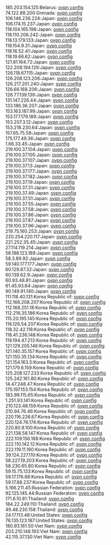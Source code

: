 185.203.154.125:Belarus: [ovpn config](vpn/185_203_154_125.ovpn)  
74.122.88.200:Grenada: [ovpn config](vpn/74_122_88_200.ovpn)  
106.146.236.224:Japan: [ovpn config](vpn/106_146_236_224.ovpn)  
106.174.15.237:Japan: [ovpn config](vpn/106_174_15_237.ovpn)  
118.104.165.198:Japan: [ovpn config](vpn/118_104_165_198.ovpn)  
118.110.206.242:Japan: [ovpn config](vpn/118_110_206_242.ovpn)  
118.13.179.133:Japan: [ovpn config](vpn/118_13_179_133.ovpn)  
118.154.9.31:Japan: [ovpn config](vpn/118_154_9_31.ovpn)  
118.16.52.41:Japan: [ovpn config](vpn/118_16_52_41.ovpn)  
118.19.66.62:Japan: [ovpn config](vpn/118_19_66_62.ovpn)  
121.81.164.72:Japan: [ovpn config](vpn/121_81_164_72.ovpn)  
122.208.194.129:Japan: [ovpn config](vpn/122_208_194_129.ovpn)  
126.118.67.115:Japan: [ovpn config](vpn/126_118_67_115.ovpn)  
126.208.123.206:Japan: [ovpn config](vpn/126_208_123_206.ovpn)  
126.217.201.240:Japan: [ovpn config](vpn/126_217_201_240.ovpn)  
126.66.168.206:Japan: [ovpn config](vpn/126_66_168_206.ovpn)  
126.77.139.139:Japan: [ovpn config](vpn/126_77_139_139.ovpn)  
131.147.226.44:Japan: [ovpn config](vpn/131_147_226_44.ovpn)  
133.186.36.207:Japan: [ovpn config](vpn/133_186_36_207.ovpn)  
153.163.187.99:Japan: [ovpn config](vpn/153_163_187_99.ovpn)  
153.177.179.189:Japan: [ovpn config](vpn/153_177_179_189.ovpn)  
153.207.3.12:Japan: [ovpn config](vpn/153_207_3_12.ovpn)  
153.218.230.64:Japan: [ovpn config](vpn/153_218_230_64.ovpn)  
157.65.75.58:Japan: [ovpn config](vpn/157_65_75_58.ovpn)  
175.177.49.36:Japan: [ovpn config](vpn/175_177_49_36.ovpn)  
1.66.33.45:Japan: [ovpn config](vpn/1_66_33_45.ovpn)  
219.100.37.104:Japan: [ovpn config](vpn/219_100_37_104.ovpn)  
219.100.37.105:Japan: [ovpn config](vpn/219_100_37_105.ovpn)  
219.100.37.107:Japan: [ovpn config](vpn/219_100_37_107.ovpn)  
219.100.37.13:Japan: [ovpn config](vpn/219_100_37_13.ovpn)  
219.100.37.177:Japan: [ovpn config](vpn/219_100_37_177.ovpn)  
219.100.37.182:Japan: [ovpn config](vpn/219_100_37_182.ovpn)  
219.100.37.19:Japan: [ovpn config](vpn/219_100_37_19.ovpn)  
219.100.37.31:Japan: [ovpn config](vpn/219_100_37_31.ovpn)  
219.100.37.49:Japan: [ovpn config](vpn/219_100_37_49.ovpn)  
219.100.37.51:Japan: [ovpn config](vpn/219_100_37_51.ovpn)  
219.100.37.55:Japan: [ovpn config](vpn/219_100_37_55.ovpn)  
219.100.37.58:Japan: [ovpn config](vpn/219_100_37_58.ovpn)  
219.100.37.86:Japan: [ovpn config](vpn/219_100_37_86.ovpn)  
219.100.37.87:Japan: [ovpn config](vpn/219_100_37_87.ovpn)  
219.100.37.96:Japan: [ovpn config](vpn/219_100_37_96.ovpn)  
219.75.160.253:Japan: [ovpn config](vpn/219_75_160_253.ovpn)  
220.254.220.117:Japan: [ovpn config](vpn/220_254_220_117.ovpn)  
221.252.35.45:Japan: [ovpn config](vpn/221_252_35_45.ovpn)  
27.114.119.214:Japan: [ovpn config](vpn/27_114_119_214.ovpn)  
58.188.123.189:Japan: [ovpn config](vpn/58_188_123_189.ovpn)  
58.3.89.92:Japan: [ovpn config](vpn/58_3_89_92.ovpn)  
59.140.177.177:Japan: [ovpn config](vpn/59_140_177_177.ovpn)  
60.129.87.32:Japan: [ovpn config](vpn/60_129_87_32.ovpn)  
60.139.62.9:Japan: [ovpn config](vpn/60_139_62_9.ovpn)  
60.93.48.81:Japan: [ovpn config](vpn/60_93_48_81.ovpn)  
61.45.93.64:Japan: [ovpn config](vpn/61_45_93_64.ovpn)  
90.149.91.140:Japan: [ovpn config](vpn/90_149_91_140.ovpn)  
111.118.40.131:Korea Republic of: [ovpn config](vpn/111_118_40_131.ovpn)  
112.166.208.207:Korea Republic of: [ovpn config](vpn/112_166_208_207.ovpn)  
112.168.251.18:Korea Republic of: [ovpn config](vpn/112_168_251_18.ovpn)  
112.216.35.186:Korea Republic of: [ovpn config](vpn/112_216_35_186.ovpn)  
115.20.195.145:Korea Republic of: [ovpn config](vpn/115_20_195_145.ovpn)  
116.126.54.207:Korea Republic of: [ovpn config](vpn/116_126_54_207.ovpn)  
118.32.42.118:Korea Republic of: [ovpn config](vpn/118_32_42_118.ovpn)  
118.41.236.148:Korea Republic of: [ovpn config](vpn/118_41_236_148.ovpn)  
119.194.47.213:Korea Republic of: [ovpn config](vpn/119_194_47_213.ovpn)  
121.129.205.146:Korea Republic of: [ovpn config](vpn/121_129_205_146.ovpn)  
121.140.35.157:Korea Republic of: [ovpn config](vpn/121_140_35_157.ovpn)  
121.150.35.134:Korea Republic of: [ovpn config](vpn/121_150_35_134.ovpn)  
121.154.163.5:Korea Republic of: [ovpn config](vpn/121_154_163_5.ovpn)  
121.179.6.159:Korea Republic of: [ovpn config](vpn/121_179_6_159.ovpn)  
125.208.127.233:Korea Republic of: [ovpn config](vpn/125_208_127_233.ovpn)  
125.242.161.80:Korea Republic of: [ovpn config](vpn/125_242_161_80.ovpn)  
14.47.248.47:Korea Republic of: [ovpn config](vpn/14_47_248_47.ovpn)  
175.197.153.154:Korea Republic of: [ovpn config](vpn/175_197_153_154.ovpn)  
183.99.115.65:Korea Republic of: [ovpn config](vpn/183_99_115_65.ovpn)  
1.251.93.141:Korea Republic of: [ovpn config](vpn/1_251_93_141.ovpn)  
210.123.48.159:Korea Republic of: [ovpn config](vpn/210_123_48_159.ovpn)  
210.94.76.46:Korea Republic of: [ovpn config](vpn/210_94_76_46.ovpn)  
220.116.226.67:Korea Republic of: [ovpn config](vpn/220_116_226_67.ovpn)  
220.124.76.174:Korea Republic of: [ovpn config](vpn/220_124_76_174.ovpn)  
220.80.9.100:Korea Republic of: [ovpn config](vpn/220_80_9_100.ovpn)  
221.138.58.147:Korea Republic of: [ovpn config](vpn/221_138_58_147.ovpn)  
222.109.156.188:Korea Republic of: [ovpn config](vpn/222_109_156_188.ovpn)  
222.110.142.12:Korea Republic of: [ovpn config](vpn/222_110_142_12.ovpn)  
222.119.11.160:Korea Republic of: [ovpn config](vpn/222_119_11_160.ovpn)  
39.124.227.110:Korea Republic of: [ovpn config](vpn/39_124_227_110.ovpn)  
58.227.19.203:Korea Republic of: [ovpn config](vpn/58_227_19_203.ovpn)  
58.230.65.80:Korea Republic of: [ovpn config](vpn/58_230_65_80.ovpn)  
59.15.75.133:Korea Republic of: [ovpn config](vpn/59_15_75_133.ovpn)  
59.17.176.68:Korea Republic of: [ovpn config](vpn/59_17_176_68.ovpn)  
59.17.88.237:Korea Republic of: [ovpn config](vpn/59_17_88_237.ovpn)  
5.166.211.45:Russian Federation: [ovpn config](vpn/5_166_211_45.ovpn)  
92.125.145.44:Russian Federation: [ovpn config](vpn/92_125_145_44.ovpn)  
171.6.10.81:Thailand: [ovpn config](vpn/171_6_10_81.ovpn)  
184.22.249.110:Thailand: [ovpn config](vpn/184_22_249_110.ovpn)  
49.48.230.158:Thailand: [ovpn config](vpn/49_48_230_158.ovpn)  
24.17.113.48:United States: [ovpn config](vpn/24_17_113_48.ovpn)  
76.135.123.187:United States: [ovpn config](vpn/76_135_123_187.ovpn)  
180.93.161.50:Viet Nam: [ovpn config](vpn/180_93_161_50.ovpn)  
203.210.148.193:Viet Nam: [ovpn config](vpn/203_210_148_193.ovpn)  
42.115.37.130:Viet Nam: [ovpn config](vpn/42_115_37_130.ovpn)  
